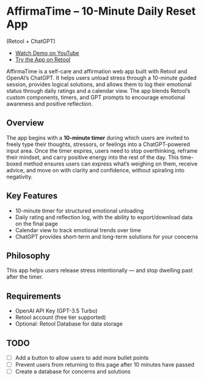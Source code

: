 
# AffirmaTime – 10-Minute Daily Reset App 
(Retool + ChatGPT)

-  [Watch Demo on YouTube](https://www.youtube.com/watch?v=GJ-pU75-n-4)  
-  [Try the App on Retool](https://saorishigehisa.retool.com/apps/2d7dac48-3692-11f0-83a4-a7eaa3711a20/AffirmaTime/empathy)

AffirmaTime is a self-care and affirmation web app built with Retool and OpenAI’s ChatGPT. It helps users unload stress through a 10-minute guided session, provides logical solutions, and allows them to log their emotional status through daily ratings and a calendar view. The app blends Retool’s custom components, timers, and GPT prompts to encourage emotional awareness and positive reflection.

## Overview

The app begins with a **10-minute timer** during which users are invited to freely type their thoughts, stressors, or feelings into a ChatGPT-powered input area. Once the timer expires, users need to stop overthinking, reframe their mindset, and carry positive energy into the rest of the day. This time-boxed method ensures users can express what’s weighing on them, receive advice, and move on with clarity and confidence, without spiraling into negativity.

## Key Features

-  10-minute timer for structured emotional unloading  
-  Daily rating and reflection log, with the ability to export/download data on the final page
-  Calendar view to track emotional trends over time
-  ChatGPT provides short-term and long-term solutions for your concerns

## Philosophy

This app helps users release stress intentionally — and stop dwelling past after the timer.

## Requirements

- OpenAI API Key (GPT-3.5 Turbo)  
- Retool account (free tier supported)  
- Optional: Retool Database for data storage

## TODO

- [ ] Add a button to allow users to add more bullet points
- [ ] Prevent users from returning to this page after 10 minutes have passed
- [ ] Create a database for concerns and solutions

